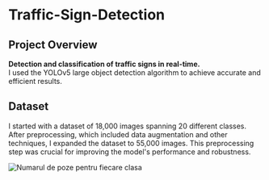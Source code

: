 # Traffic-Sign-Detection

## Project Overview

**Detection and classification of traffic signs in real-time.**  
I used the YOLOv5 large object detection algorithm to achieve accurate and efficient results.

## Dataset

I started with a dataset of 18,000 images spanning 20 different classes.  
After preprocessing, which included data augmentation and other techniques, I expanded the dataset to 55,000 images. This preprocessing step was crucial for improving the model's performance and robustness.

![Numarul de poze pentru fiecare clasa](https://github.com/user-attachments/assets/f68799e4-a9d0-4e8f-a12f-39fbbf1c7bff)
